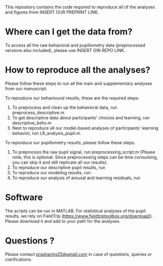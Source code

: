 This repository contains the code required to reproduce all of the analyses and figures from INSERT OUR PREPRINT LINK.

# Where can I get the data from?

To access all the raw behavioral and pupillometry data (preprocessed versions also included), please use INSERT GIN REPO LINK.

# How to reproduce all the analyses?

Please follow these steps to run all the main and supplementary analyses from our manuscript. 

To reproduce our behavioural results, these are the required steps:
1. To preprocess and clean up the behavioral data, run preprocess_descriptive.m 
2. To get descriptive data about participants' choices and learning, run descriptive_behv.m
3. Next to reproduce all our model-based analyses of participants' learning behavior, run LR_analysis_pupil.m.

To reproduce our pupillometry results, please follow these steps. 

1. To preprocess the raw pupil signal, run preprocessing_script.m (Please note, this is optional. Since preprocessing steps can be time consuming, you can skip it and still replicate all our results).
2. To reproduce our descriptive pupil results, run 
3. To reproduce our modeling results, run
4. To reproduce our analysis of arousal and learning residuals, run

# Software

The scripts can be run in MATLAB. For statistical analyses of the pupil results, we rely on FieldTrip (https://www.fieldtriptoolbox.org/download/). Please download it and add to your path for the analyses. 

# Questions ?

Please contact prashantig25@gmail.com in case of questions, queries or clarifications. 